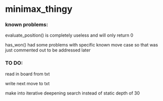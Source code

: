 # minimax_thingy
### known problems:
<p>evaluate_position() is completely useless and will only return 0</p>
<p>has_won() had some problems with specific 
known move case so that was just commented out to be addressed later</p>

### TO DO: 
<p>read in board from txt </p>
<p>write next move to txt</p>
<p>make into iterative deepening search instead of static depth of 30</p>




